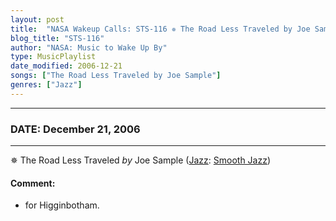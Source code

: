 ```yaml
---
layout: post
title:  "NASA Wakeup Calls: STS-116 ✵ The Road Less Traveled by Joe Sample ✺ December 21, 2006"
blog_title: "STS-116"
author: "NASA: Music to Wake Up By"
type: MusicPlaylist
date_modified: 2006-12-21
songs: ["The Road Less Traveled by Joe Sample"]
genres: ["Jazz"]
---
```


----
### DATE: December 21, 2006
----
✵ The Road Less Traveled *by* Joe Sample ([Jazz](https://www.discogs.com/genre/Jazz): [Smooth Jazz](https://www.discogs.com/style/Smooth%20Jazz)) <a target="blank_" href="https://www.discogs.com/Joe-Sample-The-Road-Less-Traveled/master/1473620">
    <i class="fas fa-compact-disc"
       title="Discogs entry for this song"
       alt="Discogs entry for this song"
       style="font-size: 1.1em;"></i></a>
    

#### Comment:
* for Higginbotham.



<br/>
<center>
	<a target="_blank"
	   href="https://twitter.com/intent/tweet?hashtags=Space,NASA,Playlist,NASAWakeupCalls,SpaceProgram&text=🚀 {{ page.author}}, {{ page.title }}. {{ site.url }}{{ page.url }}&via=nasawakeupcalls"><i class="fab fa-twitter" title="Tweet this page" alt="Tweet this page" style="font-size: 1.3em;"></i></a>
	&nbsp; 	<i class="fas fa-user-astronaut" style="font-size: 1.5em;"></i> &nbsp;
    <a id="custom_amazon_link"
       type="amzn" search="#"
       category="popular music">
    <i class="fab fa-amazon" style="font-size: 1.3em;"></i></a>
</center>

<!-- Randomly resolve an individual entry from a song array -->
<script src="/assets/javascript/seedrandom.min.js"></script>
<script>
  var wake_me_up = ["The Road Less Traveled by Joe Sample"];
  var prng = new Math.seedrandom();
  function randomSong() {
    song = wake_me_up[Math.floor(Math.random() * wake_me_up.length)];
    var amazon_link = document.getElementById("custom_amazon_link");
    amazon_link.setAttribute("search", song);
  }
  window.onload = randomSong();
</script>
